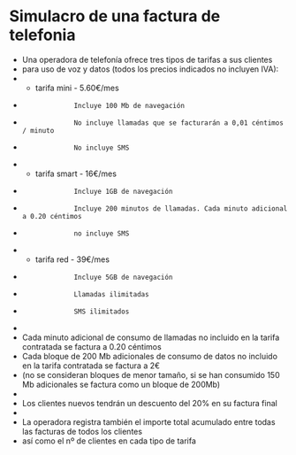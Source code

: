 # Simulacro de una factura de telefonia

 * Una operadora de telefonía ofrece tres tipos de tarifas a sus clientes
 * para uso de voz y datos (todos los precios indicados no incluyen IVA): 
 *   - tarifa mini - 5.60€/mes
 *                  Incluye 100 Mb de navegación
 *                  No incluye llamadas que se facturarán a 0,01 céntimos / minuto
 *                  No incluye SMS
 *   - tarifa smart - 16€/mes 
 *                  Incluye 1GB de navegación
 *                  Incluye 200 minutos de llamadas. Cada minuto adicional a 0.20 céntimos
 *                  no incluye SMS      
 *   - tarifa red - 39€/mes 
 *                  Incluye 5GB de navegación
 *                  Llamadas ilimitadas
 *                  SMS ilimitados
 *  
 *  Cada minuto adicional de consumo de llamadas no incluido en la  tarifa contratada se factura a 0.20 céntimos
 *  Cada bloque de 200 Mb adicionales de consumo de datos no incluido en la  tarifa contratada se factura a 2€
 *  (no se consideran bloques de menor tamaño, si se han consumido 150 Mb adicionales se factura como un bloque de 200Mb)
 *  
 *  Los clientes nuevos tendrán un descuento del 20% en su factura final
 *  
 *  La operadora  registra también el importe total acumulado entre todas las facturas de todos los clientes
 *  así como el nº de clientes en cada tipo de tarifa


